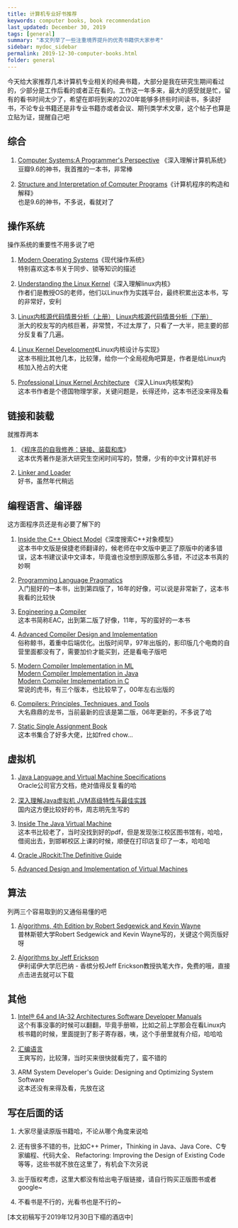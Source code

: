 ```yaml
---
title: 计算机专业好书推荐
keywords: computer books, book recommendation
last_updated: December 30, 2019
tags: [general]
summary: "本文列举了一些注重境界提升的优秀书籍供大家参考"
sidebar: mydoc_sidebar
permalink: 2019-12-30-computer-books.html
folder: general
---
```


今天给大家推荐几本计算机专业相关的经典书籍，大部分是我在研究生期间看过的，少部分是工作后看的或者正在看的。工作这一年多来，最大的感受就是忙，留有的看书时间太少了，希望在即将到来的2020年能够多挤些时间读书，多读好书，不论专业书籍还是非专业书籍亦或者会议、期刊类学术文章，这个帖子也算是立贴为证，提醒自己吧


## 综合
1. [Computer Systems:A Programmer's Perspective](https://book.douban.com/subject/26344642/)
《深入理解计算机系统》<br>豆瓣9.6的神书，我首推的一本书，非常棒

2. [Structure and Interpretation of Computer Programs](https://book.douban.com/subject/1451622/)《计算机程序的构造和解释》<br>也是9.6的神书，不多说，看就对了

## 操作系统
操作系统的重要性不用多说了吧
1. [Modern Operating Systems](https://book.douban.com/subject/25864553//)《现代操作系统》<br>特别喜欢这本书关于同步、锁等知识的描述

2. [Understanding the Linux Kernel](https://book.douban.com/subject/1776614/)《深入理解linux内核》<br>作者们是教授OS的老师，他们以Linux作为实践平台，最终积累出这本书，写的非常好，安利

3. [Linux内核源代码情景分析（上册）](https://book.douban.com/subject/1231584/)
[Linux内核源代码情景分析（下册）](https://book.douban.com/subject/1240321/)<br>浙大的校友写的内核巨著，非常赞，不过太厚了，只看了一大半，把主要的部分反复看了几遍。

4. [Linux Kernel Development](https://book.douban.com/subject/5503292/)《Linux内核设计与实现》<br>这本书相比其他几本，比较薄，给你一个全局视角吧算是，作者是给Linux内核加入抢占的大佬

5. [Professional Linux Kernel Architecture](https://book.douban.com/subject/3244090/) 《深入Linux内核架构》<br>这本书作者是个德国物理学家，关键问题是，长得还帅，这本书还没来得及看

## 链接和装载
就推荐两本
 1. 《[程序员的自我修养：链接、装载和库](https://book.douban.com/subject/3652388//)》<br> 这本优秀著作是浙大研究生空闲时间写的，赞爆，少有的中文计算机好书

 2. [Linker and Loader](https://book.douban.com/subject/1436811/)<br>好书，虽然年代稍远

## 编程语言、编译器
这方面程序员还是有必要了解下的
 1. [Inside the C++ Object Model]()《深度搜索C++对象模型》<br>这本书中文版是侯捷老师翻译的，候老师在中文版中更正了原版中的诸多错误，这本书建议读中文译本，毕竟谁也没想到原版那么多错，不过这本书真的妙啊

 2. [Programming Language Pragmatics](https://book.douban.com/subject/26424018/)<br> 入门挺好的一本书，出到第四版了，16年的好像，可以说是非常新了，这本书我看的比较快

 3. [Engineering a Compiler](https://book.douban.com/subject/5288601//)<br>这本书简称EAC，出到第二版了好像，11年，写的蛮好的一本书

 4. [Advanced Compiler Design and Implementation](https://book.douban.com/subject/1821532/)<br> 俗称鲸书，着重中后端优化。出版时间早，97年出版的，影印版几个电商的自营里面都没有了，需要加价才能买到，还是看电子版吧

 5. [Modern Compiler Implementation in ML](https://book.douban.com/subject/1777406/)<br> [Modern Compiler Implementation in Java](https://book.douban.com/subject/1923484/)<br>[Modern Compiler Implementation in C](https://book.douban.com/subject/1886911/)<br>常说的虎书，有三个版本，也比较早了，00年左右出版的

 6. [Compilers: Principles, Techniques, and Tools](https://book.douban.com/subject/5416783/) <br>大名鼎鼎的龙书，当前最新的应该是第二版，06年更新的，不多说了哈

 7. [Static Single Assignment Book](http://ssabook.gforge.inria.fr/latest/book.pdf) <br> 这本书集合了好多大佬，比如fred chow...

## 虚拟机
 1. [Java Language and Virtual Machine Specifications](https://docs.oracle.com/javase/specs/index.html)<br> Oracle公司官方文档，绝对值得反复看的哈

 2. [深入理解Java虚拟机 JVM高级特性与最佳实践](https://book.douban.com/subject/24722612/)<br> 国内这方便比较好的书，周志明先生写的

 3. [Inside The Java Virtual Machine](https://www.artima.com/insidejvm/blurb.html)<br>这本书比较老了，当时没找到好的pdf，但是发现张江校区图书馆有，哈哈，借阅出去，到邯郸校区上课的时候，顺便在打印店复印了一本，哈哈哈

 4. [Oracle JRockit:The Definitive Guide](https://book.douban.com/subject/4873919/)

 5. [Advanced Design and Implementation of Virtual Machines](https://book.douban.com/subject/26687918/)

## 算法
列两三个容易取到的又通俗易懂的吧
1. [Algorithms, 4th Edition by Robert Sedgewick and Kevin Wayne](https://algs4.cs.princeton.edu/home/)<br>普林斯顿大学Robert Sedgewick and Kevin Wayne写的，关键这个网页版好呀

2. [Algorithms by Jeff Erickson](http://jeffe.cs.illinois.edu/teaching/algorithms/)<br>伊利诺伊大学厄巴纳 - 香槟分校Jeff Erickson教授执笔大作，免费的哦，直接点击进去就可以下载

## 其他
1. [Intel® 64 and IA-32 Architectures Software Developer Manuals](https://software.intel.com/en-us/articles/intel-sdm)<br>这个有事没事的时候可以翻翻，毕竟手册嘛，比如之前上学那会在看Linux内核书籍的时候，里面提到了影子寄存器，咦，这个手册里就有介绍，哈哈哈

2. [汇编语言](https://book.douban.com/subject/25726019/)<br>王爽写的，比较薄，当时买来很快就看完了，蛮不错的

3. ARM System Developer's Guide: Designing and Optimizing System Software<br>这本还没有来得及看，先放在这

## 写在后面的话
1. 大家尽量读原版书籍哈，不论从哪个角度来说哈

2. 还有很多不错的书，比如C++ Primer，Thinking in Java、Java Core、C专家编程、代码大全、
Refactoring: Improving the Design of Existing Code等等，这些书就不放在这里了，有机会下次另说

3. 出于版权考虑，这里大都没有给出电子版链接，请自行购买正版图书或者google~

4. 不看书是不行的，光看书也是不行的~

[本文初稿写于2019年12月30日下榻的酒店中]